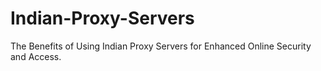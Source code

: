 # Indian-Proxy-Servers
The Benefits of Using Indian Proxy Servers for Enhanced Online Security and Access.
